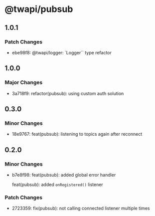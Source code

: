 # @twapi/pubsub

## 1.0.1

### Patch Changes

- ebe98f8: @twapi/logger: `Logger`` type refactor

## 1.0.0

### Major Changes

- 3a718f9: refactor(pubsub): using custom auth solution

## 0.3.0

### Minor Changes

- 18e9767: feat(pubsub): listening to topics again after reconnect

## 0.2.0

### Minor Changes

- b7e8f98: feat(pubsub): added global error handler

  feat(pubsub): added `onRegistered()` listener

### Patch Changes

- 2723359: fix(pubsub): not calling connected listener multiple times
